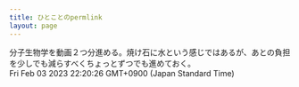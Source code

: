 ```yaml
---
title: ひとことのpermlink
layout: page
---
```

<div class="box" dt="1675430426219">
  分子生物学を動画２つ分進める。焼け石に水という感じではあるが、あとの負担を少しでも減らすべくちょっとずつでも進めておく。
  <div class="content is-small">Fri Feb 03 2023 22:20:26 GMT+0900 (Japan Standard Time)</div>
</div>